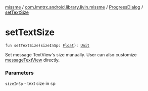 [missme](../../index.md) / [com.lmntrx.android.library.livin.missme](../index.md) / [ProgressDialog](index.md) / [setTextSize](./set-text-size.md)

# setTextSize

`fun setTextSize(sizeInSp: `[`Float`](https://kotlinlang.org/api/latest/jvm/stdlib/kotlin/-float/index.html)`): `[`Unit`](https://kotlinlang.org/api/latest/jvm/stdlib/kotlin/-unit/index.html)

Set message TextView's size manually.
User can also customize [messageTextView](get-message-text-view.md) directly.

### Parameters

`sizeInSp` - text size in sp